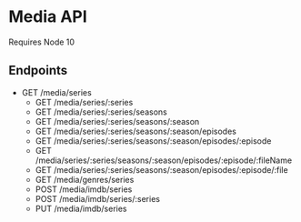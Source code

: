 # Media API

Requires Node 10

## Endpoints

- GET /media/series
  - GET /media/series/:series
  - GET /media/series/:series/seasons
  - GET /media/series/:series/seasons/:season
  - GET /media/series/:series/seasons/:season/episodes
  - GET /media/series/:series/seasons/:season/episodes/:episode
  - GET /media/series/:series/seasons/:season/episodes/:episode/:fileName
  - GET /media/series/:series/seasons/:season/episodes/:episode/:file
  - GET /media/genres/series
  - POST /media/imdb/series
  - POST /media/imdb/series/:series
  - PUT /media/imdb/series
